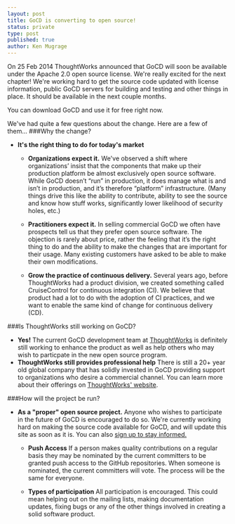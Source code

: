 ```yaml
---
layout: post
title: GoCD is converting to open source!
status: private
type: post
published: true
author: Ken Mugrage
---
```


On 25 Feb 2014 ThoughtWorks announced that GoCD will soon be available under the Apache 2.0 open source license. We're really excited for the next chapter! We're working hard to get the source code updated with license information, public GoCD servers for building and testing and other things in place. It should be available in the next couple months.

You can download GoCD and use it for free right now.

We've had quite a few questions about the change. Here are a few of them...
###Why the change?

* **It's the right thing to do for today's market**

  * **Organizations expect it.** We've observed a shift where organizations’ insist that the components that make up their production platform be almost exclusively open source software. While GoCD doesn’t “run” in production, it does manage what is and isn’t in production, and it’s therefore “platform” infrastructure. (Many things drive this like the ability to contribute, ability to see the source and know how stuff works, significantly lower likelihood of security holes, etc.)

  * **Practitioners expect it.** In selling commercial GoCD we often have prospects tell us that they prefer open source software. The objection is rarely about price, rather the feeling that it’s the right thing to do and the ability to make the changes that are important for their usage. Many existing customers have asked to be able to make their own modifications.

  * **Grow the practice of continuous delivery.** Several years ago, before ThoughtWorks had a product division, we created something called CruiseControl for continuous integration (CI). We believe that product had a lot to do with the adoption of CI practices, and we want to enable the same kind of change for continuous delivery (CD).


###Is ThoughtWorks still working on GoCD?

* **Yes!** The current GoCD development team at [ThoughtWorks](http://www.thoughtworks.com) is definitely still working to enhance the product as well as help others who may wish to particpate in the new open source program.
* **ThoughtWorks still provides professional help** There is still a 20+ year old global company that has solidly invested in GoCD providing support to organizations who desire a commercial channel. You can learn more about their offerings on [ThoughtWorks' website](http://www.thoughtworks.com/products/go-continuous-delivery/).

###How will the project be run?

* **As a "proper" open source project.** Anyone who wishes to participate in the future of GoCD is encouraged to do so. We're currently working hard on making the source code available for GoCD, and will update this site as soon as it is. You can also [sign up to stay informed.](/contribute/)

  * **Push Access** If a person makes quality contributions on a regular basis they may be nominated by the current committers to be granted push access to the GitHub repositories. When someone is nominated, the current committers will vote. The process will be the same for everyone.

  * **Types of participation** All participation is encouraged. This could mean helping out on the mailing lists, making documentation updates, fixing bugs or any of the other things involved in creating a solid software product.

  
